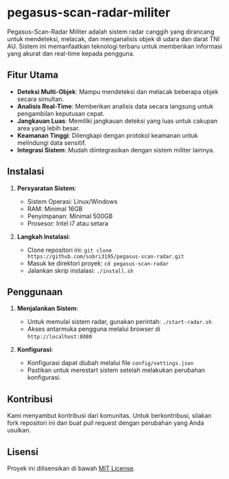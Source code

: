 # pegasus-scan-radar-militer
Pegasus-Scan-Radar Militer adalah sistem radar canggih yang dirancang untuk mendeteksi, melacak, dan menganalisis objek di udara dan darat TNI AU. Sistem ini memanfaatkan teknologi terbaru untuk memberikan informasi yang akurat dan real-time kepada pengguna.  
  
## Fitur Utama  
  
- **Deteksi Multi-Objek**: Mampu mendeteksi dan melacak beberapa objek secara simultan.  
- **Analisis Real-Time**: Memberikan analisis data secara langsung untuk pengambilan keputusan cepat.  
- **Jangkauan Luas**: Memiliki jangkauan deteksi yang luas untuk cakupan area yang lebih besar.  
- **Keamanan Tinggi**: Dilengkapi dengan protokol keamanan untuk melindungi data sensitif.  
- **Integrasi Sistem**: Mudah diintegrasikan dengan sistem militer lainnya.  
  
## Instalasi  
  
1. **Persyaratan Sistem**:  
   - Sistem Operasi: Linux/Windows  
   - RAM: Minimal 16GB  
   - Penyimpanan: Minimal 500GB  
   - Prosesor: Intel i7 atau setara  
  
2. **Langkah Instalasi**:  
   - Clone repositori ini: `git clone https://github.com/sobri3195/pegasus-scan-radar.git`  
   - Masuk ke direktori proyek: `cd pegasus-scan-radar`  
   - Jalankan skrip instalasi: `./install.sh`  
  
## Penggunaan  
  
1. **Menjalankan Sistem**:  
   - Untuk memulai sistem radar, gunakan perintah: `./start-radar.sh`  
   - Akses antarmuka pengguna melalui browser di `http://localhost:8080`  
  
2. **Konfigurasi**:  
   - Konfigurasi dapat diubah melalui file `config/settings.json`  
   - Pastikan untuk merestart sistem setelah melakukan perubahan konfigurasi.  
  
## Kontribusi  
  
Kami menyambut kontribusi dari komunitas. Untuk berkontribusi, silakan fork repositori ini dan buat pull request dengan perubahan yang Anda usulkan.  
  
## Lisensi  
  
Proyek ini dilisensikan di bawah [MIT License](LICENSE).  
   
  
